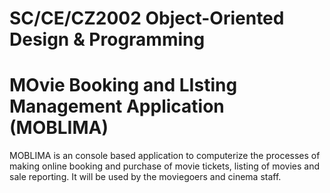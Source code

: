 # SC/CE/CZ2002 Object-Oriented Design & Programming

# MOvie Booking and LIsting Management Application (MOBLIMA)
MOBLIMA is an console based application to computerize the processes of making online booking and
purchase of movie tickets, listing of movies and sale reporting. It will be used by the moviegoers and cinema staff.

